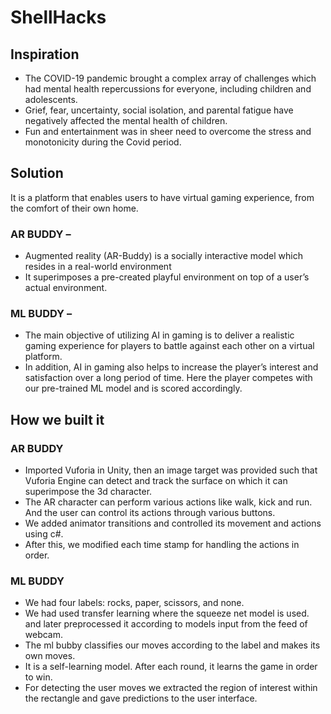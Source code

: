 # ShellHacks

## Inspiration
- The COVID-19 pandemic brought a complex array of challenges which had mental health repercussions for everyone, including children and adolescents. 
- Grief, fear, uncertainty, social isolation, and parental fatigue have negatively affected the mental health of children.
- Fun and entertainment was in sheer need to overcome the stress and monotonicity during the Covid period. 

## Solution
It is a platform that enables users to have virtual gaming experience, from the comfort of their own home. 
### AR BUDDY –
- Augmented reality (AR-Buddy) is a socially interactive model which resides in a real-world environment 
- It superimposes a pre-created playful environment on top of a user’s actual environment.

 ### ML BUDDY –
- The main objective of utilizing AI in gaming is to deliver a realistic gaming experience for players to battle against each other on a virtual platform. 
- In addition, AI in gaming also helps to increase the player’s interest and satisfaction over a long period of time. Here the player competes with our pre-trained ML model and is scored accordingly.


## How we built it
### AR BUDDY 
- Imported Vuforia in Unity, then an image target was provided such that Vuforia Engine can detect and track the surface on which it can superimpose the 3d character. 
- The AR character can perform various actions like walk, kick and run. And the user can control its actions through various buttons. 
- We added animator transitions and controlled its movement and actions using c#. 
- After this, we modified each time stamp for handling the actions in order.
### ML BUDDY
- We had four labels: rocks, paper, scissors, and none.
- We had used transfer learning where the squeeze net model is used. and later preprocessed it according to models input from the feed of webcam.
- The ml bubby classifies our moves according to the label and makes its own moves.
- It is a self-learning model. After each round, it learns the game in order to win. 
- For detecting the user moves we extracted the region of interest within the rectangle and gave predictions to the user interface.
